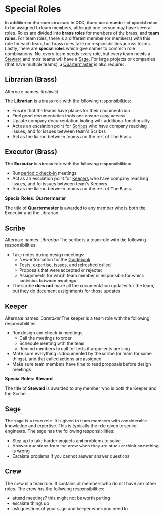 # Special Roles
In addition to the team structure in DDD, there are a number of special roles to be assigned to team members, although one person may have several roles. Roles are divided into **brass roles** for members of the brass, and **team roles**. For team roles, there is a different member (or members) with this role for each team, but brass roles take on responsibilities across teams. Lastly, there are **special roles** which give names to common role combinations. Not every team needs every role, but every team needs a [Steward](/) and most teams will have a [Sage](/). For large projects or companies (that have multiple teams), a [Quartermaster](/) is also required.

## Librarian (Brass)
Alternate names: *Archivist*

The **Librarian** is a brass role with the following responsibilities:
- Ensure that the teams have places for their documentation
- Find good documentation tools and ensure easy access
- Update company documentation tooling with additional functionality
- Act as an escalation point for [Scribes](/) who have company reaching issues, and for issues between team's Scribes
- Act as the liaison between teams and the rest of The Brass.

## Executor (Brass)
The **Executor** is a brass role with the following responsibilities:
- Run [periodic check-in](/) meetings
- Act as an escalation point for [Keepers](/) who have company reaching issues, and for issues between team's Keepers
- Act as the liaison between teams and the rest of The Brass.

<div class="infobox">

**Special Roles: Quartermaster**

The title of **Quartermaster** is awarded to any member who is both the Executor and the Librarian.

</div>

## Scribe
Alternate names: *Librarian*
The scribe is a team role with the following responsibilities:
- Take notes during design meetings:
  - New information for the [Guidebook](/)
  - Tests, expertise, issues, and refreshed called
  - Proposals that were accepted or rejected
  - Assignments for which team member is responsible for which activities between meetings
- The scribe **does not** make all the documentation updates for the team, but they do document assignments for those updates

## Keeper
Alternate names: *Caretaker*
The keeper is a team role with the following responsibilities:
- Run design and check-in meetings
  - Call the meetings to order
  - Schedule meeting with the team
  - Remind members to call for tests if arguments are long
- Make sure everything is documented by the scribe (or team for some things), and that called actions are assigned
- Make sure team members have time to read proposals before design meetings

<div class="infobox">

**Special Roles: Steward**

The title of **Steward** is awarded to any member who is both the Keeper and the Scribe.

</div>

## Sage
The sage is a team role. It is given to team members with considerable knowledge and expertise. This is typically the role given to senior engineers. The sage has the following responsibilities:
- Step up to take harder projects and problems to solve
- Answer questions from the crew when they are stuck or think something is wrong
- Escalate problems if you cannot answer answer questions

## Crew
The crew is a team role. It contains all members who do not have any other roles. The crew has the following responsibilities:
- attend meetings? this might not be worth putting
- escalate things up
- ask questions of your sage and keeper when you need to
